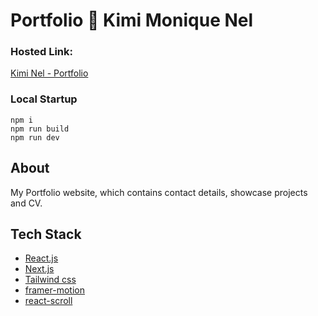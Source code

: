 # Portfolio 🌟 Kimi Monique Nel

### Hosted Link:

[Kimi Nel - Portfolio](https://portfolio-kimi-nel.vercel.app/)

### Local Startup

    npm i
    npm run build
    npm run dev

## About

My Portfolio website, which contains contact details, showcase projects and CV.

## Tech Stack

- [React.js](https://react.dev/)
- [Next.js](https://nextjs.org/)
- [Tailwind css](https://tailwindcss.com/)
- [framer-motion](https://www.framer.com/motion/)
- [react-scroll](https://www.npmjs.com/package/react-scroll)
